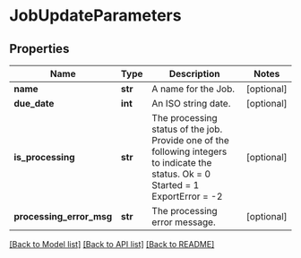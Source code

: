 # JobUpdateParameters

## Properties
Name | Type | Description | Notes
------------ | ------------- | ------------- | -------------
**name** | **str** | A name for the Job. | [optional] 
**due_date** | **int** | An ISO string date. | [optional] 
**is_processing** | **str** | The processing status of the job. Provide one of the following integers to indicate the status.  Ok &#x3D; 0 Started &#x3D; 1 ExportError &#x3D; -2  | [optional] 
**processing_error_msg** | **str** | The processing error message. | [optional] 

[[Back to Model list]](../README.md#documentation-for-models) [[Back to API list]](../README.md#documentation-for-api-endpoints) [[Back to README]](../README.md)


